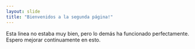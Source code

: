 ```yaml
---
layout: slide
title: "Bienvenidos a la segunda página!"
---
```

Esta linea no estaba muy bien, pero lo demás ha funcionado perfectamente. 
Espero mejorar continuamente en esto.
